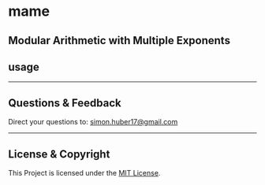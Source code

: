 # mame
## Modular Arithmetic with Multiple Exponents

## usage

---

## Questions & Feedback
Direct your questions to: simon.huber17@gmail.com

---

## License & Copyright
This Project is licensed under the [MIT License](LICENSE).
